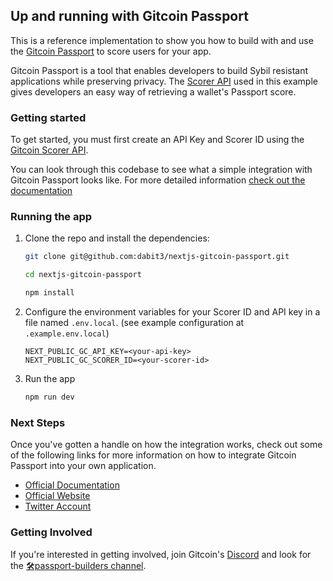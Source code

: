 ## Up and running with Gitcoin Passport

This is a reference implementation to show you how to build with and use the
[Gitcoin Passport](https://passport.gitcoin.co/) to score users for your app.

Gitcoin Passport is a tool that enables developers to build Sybil resistant
applications while preserving privacy. The [Scorer
API](https://scorer.gitcoin.co/) used in this example gives developers an easy
way of retrieving a wallet's Passport score.

### Getting started

To get started, you must first create an API Key and Scorer ID
using the [Gitcoin Scorer API](https://scorer.gitcoin.co/).

You can look through this codebase to see what a simple integration with Gitcoin
Passport looks like. For more detailed information [check out the
documentation](https://docs.passport.gitcoin.co/)

### Running the app

1. Clone the repo and install the dependencies:

    ```sh
    git clone git@github.com:dabit3/nextjs-gitcoin-passport.git

    cd nextjs-gitcoin-passport

    npm install
    ```

2. Configure the environment variables for your Scorer ID and API key in
   a file named `.env.local`. (see example configuration at
   `.example.env.local`)

    ```
    NEXT_PUBLIC_GC_API_KEY=<your-api-key>
    NEXT_PUBLIC_GC_SCORER_ID=<your-scorer-id>
    ```

3. Run the app

    ```sh
    npm run dev
    ```

### Next Steps

Once you've gotten a handle on how the integration works, check out some of the
following links for more information on how to integrate Gitcoin Passport into
your own application.

- [Official Documentation](https://docs.passport.gitcoin.co/)
- [Official Website](https://go.gitcoin.co/passport?utm_source=awesome-passports&utm_medium=referral&utm_content=Passport)
- [Twitter Account](https://twitter.com/gitcoinpassport)

### Getting Involved

If you're interested in getting involved, join Gitcoin's
[Discord](https://gitcoin.co/discord) and look for the [🛠passport-builders
channel](https://discord.com/channels/562828676480237578/986222591096279040).

